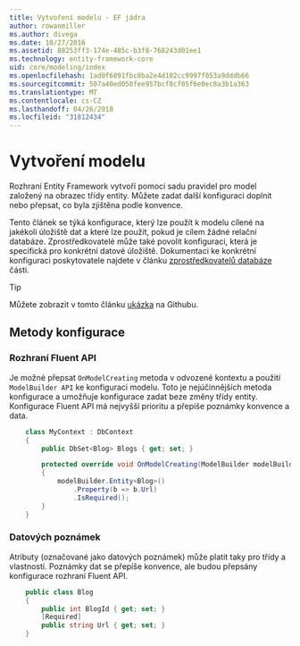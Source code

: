 ```yaml
---
title: Vytvoření modelu - EF jádra
author: rowanmiller
ms.author: divega
ms.date: 10/27/2016
ms.assetid: 88253ff3-174e-485c-b3f8-768243d01ee1
ms.technology: entity-framework-core
uid: core/modeling/index
ms.openlocfilehash: 1ad0f6891fbc8ba2e4d102cc9997f053a9dddb66
ms.sourcegitcommit: 507a40ed050fee957bcf8cf05f6e0ec8a3b1a363
ms.translationtype: MT
ms.contentlocale: cs-CZ
ms.lasthandoff: 04/26/2018
ms.locfileid: "31812434"
---
```

# <a name="creating-a-model"></a>Vytvoření modelu

Rozhraní Entity Framework vytvoří pomocí sadu pravidel pro model založený na obrazec třídy entity. Můžete zadat další konfiguraci doplnit nebo přepsat, co byla zjištěna podle konvence.

Tento článek se týká konfigurace, který lze použít k modelu cílené na jakékoli úložiště dat a které lze použít, pokud je cílem žádné relační databáze. Zprostředkovatelé může také povolit konfiguraci, která je specifická pro konkrétní datové úložiště. Dokumentaci ke konkrétní konfiguraci poskytovatele najdete v článku [zprostředkovatelů databáze](../providers/index.md) části.

> [!TIP]  
> Můžete zobrazit v tomto článku [ukázka](https://github.com/aspnet/EntityFramework.Docs/tree/master/samples) na Githubu.

## <a name="methods-of-configuration"></a>Metody konfigurace

### <a name="fluent-api"></a>Rozhraní Fluent API

Je možné přepsat `OnModelCreating` metoda v odvozené kontextu a použití `ModelBuilder API` ke konfiguraci modelu. Toto je nejúčinnějších metoda konfigurace a umožňuje konfigurace zadat beze změny třídy entity. Konfigurace Fluent API má nejvyšší prioritu a přepíše poznámky konvence a data.

<!-- [!code-csharp[Main](samples/core/Modeling/FluentAPI/Samples/Required.cs?range=5-15&highlight=5-10)] -->

``` csharp
    class MyContext : DbContext
    {
        public DbSet<Blog> Blogs { get; set; }

        protected override void OnModelCreating(ModelBuilder modelBuilder)
        {
            modelBuilder.Entity<Blog>()
                .Property(b => b.Url)
                .IsRequired();
        }
    }
```

### <a name="data-annotations"></a>Datových poznámek

Atributy (označované jako datových poznámek) může platit taky pro třídy a vlastnosti. Poznámky dat se přepíše konvence, ale budou přepsány konfigurace rozhraní Fluent API.

<!-- [!code-csharp[Main](samples/core/Modeling/DataAnnotations/Samples/Required.cs?range=11-16&highlight=4)] -->
``` csharp
    public class Blog
    {
        public int BlogId { get; set; }
        [Required]
        public string Url { get; set; }
    }
```
